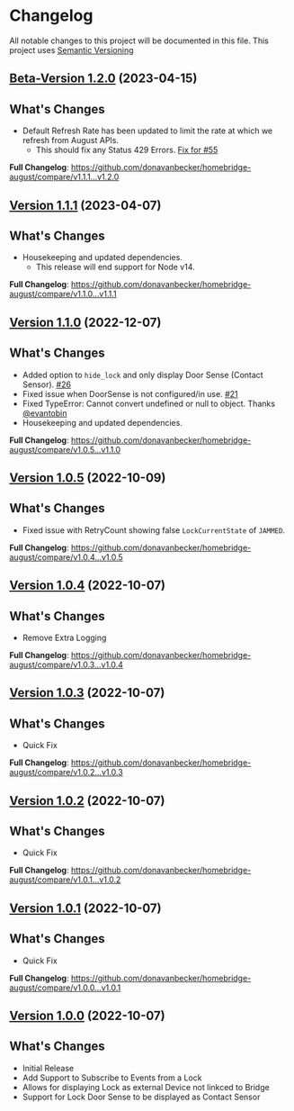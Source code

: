 # Changelog

All notable changes to this project will be documented in this file. This project uses [Semantic Versioning](https://semver.org/)

## [Beta-Version 1.2.0](https://github.com/donavanbecker/homebridge-august/releases/tag/v1.2.0) (2023-04-15)

## What's Changes
- Default Refresh Rate has been updated to limit the rate at which we refresh from August APIs.
  - This should fix any Status 429 Errors. [Fix for #55](https://github.com/donavanbecker/homebridge-august/issues/55)

**Full Changelog**: https://github.com/donavanbecker/homebridge-august/compare/v1.1.1...v1.2.0

## [Version 1.1.1](https://github.com/donavanbecker/homebridge-august/releases/tag/v1.1.1) (2023-04-07)

## What's Changes
- Housekeeping and updated dependencies.
  - This release will end support for Node v14.

**Full Changelog**: https://github.com/donavanbecker/homebridge-august/compare/v1.1.0...v1.1.1

## [Version 1.1.0](https://github.com/donavanbecker/homebridge-august/releases/tag/v1.1.0) (2022-12-07)

## What's Changes
- Added option to `hide_lock` and only display Door Sense (Contact Sensor). [#26](https://github.com/donavanbecker/homebridge-august/issues/26)
- Fixed issue when DoorSense is not configured/in use. [#21](https://github.com/donavanbecker/homebridge-august/issues/21)
- Fixed TypeError: Cannot convert undefined or null to object. Thanks [@evantobin](https://github.com/evantobin)
- Housekeeping and updated dependencies.

**Full Changelog**: https://github.com/donavanbecker/homebridge-august/compare/v1.0.5...v1.1.0

## [Version 1.0.5](https://github.com/donavanbecker/homebridge-august/releases/tag/v1.0.5) (2022-10-09)

## What's Changes
- Fixed issue with RetryCount showing false `LockCurrentState` of `JAMMED`.

**Full Changelog**: https://github.com/donavanbecker/homebridge-august/compare/v1.0.4...v1.0.5

## [Version 1.0.4](https://github.com/donavanbecker/homebridge-august/releases/tag/v1.0.4) (2022-10-07)

## What's Changes
- Remove Extra Logging

**Full Changelog**: https://github.com/donavanbecker/homebridge-august/compare/v1.0.3...v1.0.4

## [Version 1.0.3](https://github.com/donavanbecker/homebridge-august/releases/tag/v1.0.3) (2022-10-07)

## What's Changes
- Quick Fix

**Full Changelog**: https://github.com/donavanbecker/homebridge-august/compare/v1.0.2...v1.0.3

## [Version 1.0.2](https://github.com/donavanbecker/homebridge-august/releases/tag/v1.0.2) (2022-10-07)

## What's Changes
- Quick Fix

**Full Changelog**: https://github.com/donavanbecker/homebridge-august/compare/v1.0.1...v1.0.2

## [Version 1.0.1](https://github.com/donavanbecker/homebridge-august/releases/tag/v1.0.0) (2022-10-07)

## What's Changes
- Quick Fix

**Full Changelog**: https://github.com/donavanbecker/homebridge-august/compare/v1.0.0...v1.0.1

## [Version 1.0.0](https://github.com/donavanbecker/homebridge-august/releases/tag/v1.0.0) (2022-10-07)

## What's Changes
- Initial Release
- Add Support to Subscribe to Events from a Lock
- Allows for displaying Lock as external Device not linkced to Bridge
- Support for Lock Door Sense to be displayed as Contact Sensor